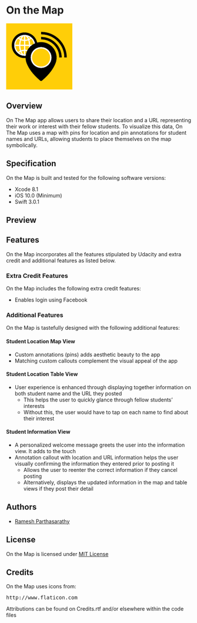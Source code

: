 # On the Map
![Alt Text](https://github.com/Ramesh-P/on-the-map/blob/master/On%20the%20Map/Assets.xcassets/AppIcon.appiconset/Icon-60%403x.png)
## Overview
On The Map app allows users to share their location and a URL representing their work or interest with their fellow students. To visualize this data, On The Map uses a map with pins for location and pin annotations for student names and URLs, allowing students to place themselves on the map symbolically.
## Specification
On the Map is built and tested for the following software versions:
* Xcode 8.1
* iOS 10.0 (Minimum)
* Swift 3.0.1 
## Preview

## Features
On the Map incorporates all the features stipulated by Udacity and extra credit and additional features as listed below.
### Extra Credit Features
On the Map includes the following extra credit features:
* Enables login using Facebook
### Additional Features
On the Map is tastefully designed with the following additional features:
#### Student Location Map View
* Custom annotations (pins) adds aesthetic beauty to the app
* Matching custom callouts complement the visual appeal of the app
#### Student Location Table View
* User experience is enhanced through displaying together information on both student name and the URL they posted
  * This helps the user to quickly glance through fellow students’ interests
  * Without this, the user would have to tap on each name to find about their interest
#### Student Information View
* A personalized welcome message greets the user into the information view. It adds to the touch
* Annotation callout with location and URL information helps the user visually confirming the information they entered prior to posting it
  * Allows the user to reenter the correct information if they cancel posting
  * Alternatively, displays the updated information in the map and table views if they post their detail
## Authors
* [Ramesh Parthasarathy](mailto:msg.rameshp@gmail.com)
## License
On the Map is licensed under [MIT License](https://github.com/Ramesh-P/virtual-tourist/blob/master/LICENSE)
## Credits
On the Map uses icons from:
<pre>http://www.flaticon.com</pre>
Attributions can be found on Credits.rtf and/or elsewhere within the code files
